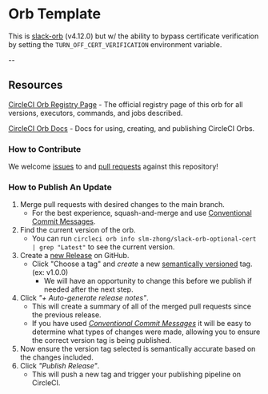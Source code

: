 # Orb Template


This is [slack-orb](https://github.com/CircleCI-Public/slack-orb) (v4.12.0) but w/ the ability to bypass certificate verification by setting the `TURN_OFF_CERT_VERIFICATION` environment variable.

--
## Resources

[CircleCI Orb Registry Page](https://circleci.com/orbs/registry/orb/slm-zhong/slack-orb-optional-cert) - The official registry page of this orb for all versions, executors, commands, and jobs described.

[CircleCI Orb Docs](https://circleci.com/docs/2.0/orb-intro/#section=configuration) - Docs for using, creating, and publishing CircleCI Orbs.

### How to Contribute

We welcome [issues](https://github.com/ZhongRabbit/slack-orb-optional-cert/issues) to and [pull requests](https://github.com/ZhongRabbit/slack-orb-optional-cert/pulls) against this repository!

### How to Publish An Update
1. Merge pull requests with desired changes to the main branch.
    - For the best experience, squash-and-merge and use [Conventional Commit Messages](https://conventionalcommits.org/).
2. Find the current version of the orb.
    - You can run `circleci orb info slm-zhong/slack-orb-optional-cert | grep "Latest"` to see the current version.
3. Create a [new Release](https://github.com/ZhongRabbit/slack-orb-optional-cert/releases/new) on GitHub.
    - Click "Choose a tag" and _create_ a new [semantically versioned](http://semver.org/) tag. (ex: v1.0.0)
      - We will have an opportunity to change this before we publish if needed after the next step.
4.  Click _"+ Auto-generate release notes"_.
    - This will create a summary of all of the merged pull requests since the previous release.
    - If you have used _[Conventional Commit Messages](https://conventionalcommits.org/)_ it will be easy to determine what types of changes were made, allowing you to ensure the correct version tag is being published.
5. Now ensure the version tag selected is semantically accurate based on the changes included.
6. Click _"Publish Release"_.
    - This will push a new tag and trigger your publishing pipeline on CircleCI.